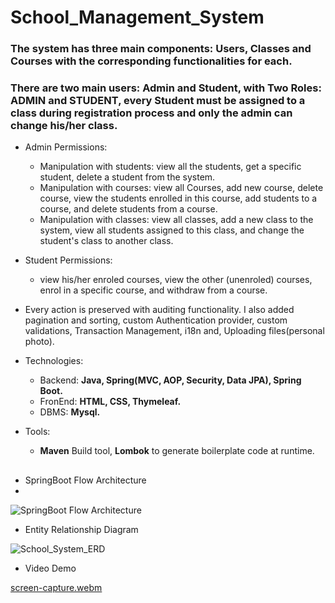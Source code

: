 # School_Management_System

### The system has three main components: Users, Classes and Courses with the corresponding functionalities for each.
### There are two main users: Admin and Student, with Two Roles: ADMIN and STUDENT, every Student must be assigned to a class during registration process and only the admin can change his/her class.
- Admin Permissions:
  - Manipulation with students: view all the students, get a specific student, delete a student from the system.
  - Manipulation with courses: view all Courses, add new course, delete course, view the students enrolled in this course, add students to a course, and delete students from a course.
  - Manipulation with classes: view all classes, add a new class to the system, view all students assigned to this class, and change the student's class to another class.
- Student Permissions:
  - view his/her enroled courses, view the other (unenroled) courses, enrol in a specific course, and withdraw from a course.

- Every action is preserved with auditing functionality. I also added pagination and sorting, custom Authentication provider, custom validations, Transaction Management, i18n and, Uploading files(personal photo).

- Technologies:
  - Backend: **Java, Spring(MVC, AOP, Security, Data JPA), Spring Boot.**
  - FronEnd: **HTML, CSS, Thymeleaf.**
  - DBMS: **Mysql.**
- Tools:
  - **Maven** Build tool, **Lombok** to generate boilerplate code at runtime.

##

- SpringBoot Flow Architecture
- 
![SpringBoot Flow Architecture](https://github.com/ahmed-hadaka/School_Management_System/assets/92885872/098eaf16-f3d6-439f-9472-e800d6709e98)





- Entity Relationship Diagram

![School_System_ERD](https://github.com/ahmed-hadaka/School_Management_System/assets/92885872/4676bce7-2353-45b8-89de-aacbb4fb986c)




- Video Demo

[screen-capture.webm](https://github.com/ahmed-hadaka/School_Management_System/assets/92885872/20e178df-ce84-458a-80fb-0ad3d0733ded)


